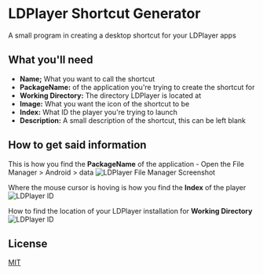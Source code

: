 
# LDPlayer Shortcut Generator

A small program in creating a desktop shortcut for your LDPlayer apps

## What you'll need

- **Name;** What you want to call the shortcut
- **PackageName:** of the application you're trying to create the shortcut for
- **Working Directory:** The directory LDPlayer is located at
- **Image:** What you want the icon of the shortcut to be
- **Index:** What ID the player you're trying to launch
- **Description:** A small description of the shortcut, this can be left blank
## How to get said information
This is how you find the **PackageName** of the application - Open the File Manager > Android > data
![LDPlayer File Manager Screenshot](https://i.imgur.com/kJQ3VMV.png)

Where the mouse cursor is hoving is how you find the **Index** of the player
![LDPlayer ID](https://i.imgur.com/74FtNST.png)

How to find the location of your LDPlayer installation for **Working Directory**
![LDPlayer ID](https://i.imgur.com/O8YkQDt.gif)


## License

[MIT](https://choosealicense.com/licenses/mit/)

